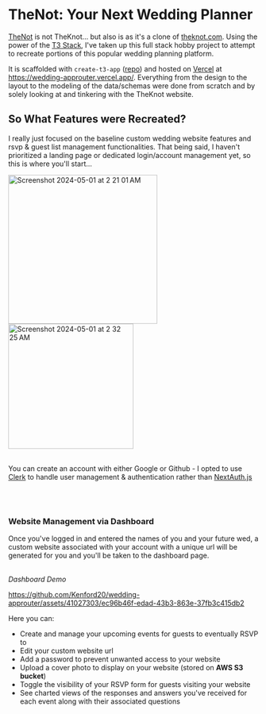 # TheNot: Your Next Wedding Planner

[TheNot](https://wedding-approuter.vercel.app/) is not TheKnot... but also is as it's a clone of [theknot.com](https://www.theknot.com/).
Using the power of the [T3 Stack](https://create.t3.gg/), I've taken up this full stack hobby project to attempt to recreate portions of this popular wedding planning platform.

It is scaffolded with `create-t3-app` ([repo](https://github.com/t3-oss/create-t3-app)) and hosted on [Vercel](https://vercel.com/) at https://wedding-approuter.vercel.app/. Everything from the design to the layout to the modeling of the data/schemas were done from scratch and by solely looking at and tinkering with the TheKnot website.

## So What Features were Recreated?
I really just focused on the baseline custom wedding website features and rsvp & guest list management functionalities. That being said, I haven't prioritized a landing page or dedicated login/account management yet, so this is where you'll start...<br>

<img width="300" alt="Screenshot 2024-05-01 at 2 21 01 AM" src="https://github.com/Kenford20/wedding-approuter/assets/41027303/f6c8c536-72d3-4cc9-80cd-c55411cbca9d">
<img width="252" alt="Screenshot 2024-05-01 at 2 32 25 AM" src="https://github.com/Kenford20/wedding-approuter/assets/41027303/aeb7ec1a-e1be-443f-8233-325fe39ca53c">

<br>You can create an account with either Google or Github - I opted to use [Clerk](https://clerk.com/) to handle user management & authentication rather than [NextAuth.js](https://next-auth.js.org)


<br><br>
### Website Management via Dashboard
Once you've logged in and entered the names of you and your future wed, a custom website associated with your account with a unique url will be generated for you and you'll be taken to the dashboard page.<br><br>

*Dashboard Demo*

https://github.com/Kenford20/wedding-approuter/assets/41027303/ec96b46f-edad-43b3-863e-37fb3c415db2

Here you can:
- Create and manage your upcoming events for guests to eventually RSVP to
- Edit your custom website url
- Add a password to prevent unwanted access to your website
- Upload a cover photo to display on your website (stored on **AWS S3 bucket**)
- Toggle the visibility of your RSVP form for guests visiting your website
- See charted views of the responses and answers you've received for each event along with their associated questions<br><br>
